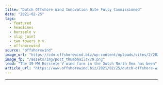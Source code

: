 ```yaml
---
title: "Dutch Offshore Wind Innovation Site Fully Commissioned"
date: "2021-02-25"
tags: 
  - featured
  - headlines
  - borssele v
  - slip joint
  - two towers b.v.
  - offshorewind
source: "offshorewind"
image_url: "https://cdn.offshorewind.biz/wp-content/uploads/sites/2/2021/02/25161003/Dutch-Offshore-Wind-Innovation-Site-Fully-Commissioned.png"
image_fp: "/assets/img/post_thumbnails/79.png"
lead: "The 19 MW Borssele V wind farm in the Dutch North Sea has been"
article_url: "https://www.offshorewind.biz/2021/02/25/dutch-offshore-wind-innovation-site-fully-commissioned/"
---
```


---
